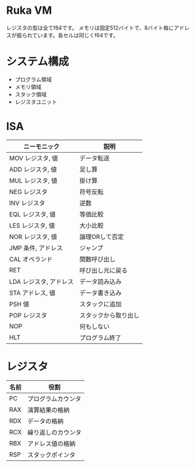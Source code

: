 # Ruka VM

レジスタの型は全てf64です。
メモリは固定512バイトで、8バイト毎にアドレスが振られています。各セルは同じくf64です。

# システム構成

 - プログラム領域
 - メモリ領域
 - スタック領域
 - レジスタユニット

# ISA
|ニーモニック|説明|
|---|---|
|MOV レジスタ, 値|データ転送|
|ADD レジスタ, 値|足し算|
|MUL レジスタ, 値|掛け算|
|NEG レジスタ|符号反転|
|INV レジスタ|逆数|
|EQL レジスタ, 値|等価比較|
|LES レジスタ, 値|大小比較|
|NOR レジスタ, 値|論理ORして否定|
|JMP 条件, アドレス|ジャンプ|
|CAL オペランド|関数呼び出し|
|RET|呼び出し元に戻る|
|LDA レジスタ, アドレス|データ読み込み|
|STA アドレス, 値|データ書き込み|
|PSH 値|スタックに追加|
|POP レジスタ|スタックから取り出し|
|NOP|何もしない|
|HLT|プログラム終了|

# レジスタ
|名前|役割|
|---|---|
|PC|プログラムカウンタ|
|RAX|演算結果の格納|
|RDX|データの格納|
|RCX|繰り返しのカウンタ|
|RBX|アドレス値の格納|
|RSP|スタックポインタ|
